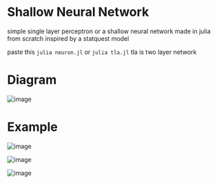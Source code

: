 # Shallow Neural Network
simple single layer perceptron or a shallow neural network made in julia from scratch inspired by a statquest model

paste this
```julia neuron.jl```
or
```julia tla.jl```
tla is two layer network
# Diagram
![image](https://github.com/user-attachments/assets/7b9988af-eb58-40f4-8a14-6f80489b06b4)

# Example
![image](https://github.com/user-attachments/assets/77a10a15-e03b-4551-a304-776a9b79549c)

![image](https://github.com/user-attachments/assets/09d5b49b-fd61-400f-abec-9eee739a33bb)

![image](https://github.com/user-attachments/assets/eb70c4dd-979c-491f-a38e-dccf59eb90a8)

